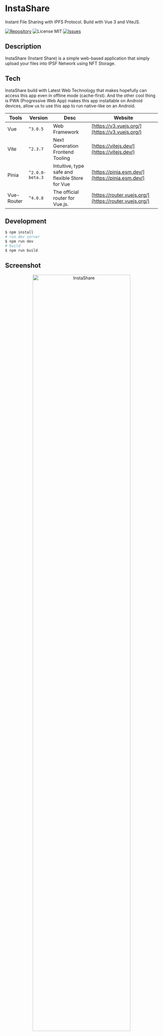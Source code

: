 # InstaShare
Instant File Sharing with IPFS Protocol. Build with Vue 3 and ViteJS.

[![Repository](https://img.shields.io/badge/github-insta--share-green?logo=github&style=flat)](https://github.com/nyancodeid/insta-share)
![License MIT](https://img.shields.io/github/license/nyancodeid/insta-share)
[![Issues](https://img.shields.io/github/issues/nyancodeid/insta-share)](https://github.com/nyancodeid/insta-share/issues)

## Description
InstaShare (Instant Share) is a simple web-based application that simply upload your files into IPSF Network using NFT Storage.

## Tech
InstaShare build with Latest Web Technology that makes hopefully can access this app even in offline mode (cache-first). And the other cool thing is PWA (Progressive Web App) makes this app installable on Android devices, allow us to use this app to run native-like on an Android.

| Tools       | Version         | Desc                                                                                    | Website                                                                                    |
| ----------- | --------------- | --------------------------------------------------------------------------------------- | ------------------------------------------------------------------------------------------ |
| Vue         | `^3.0.5`        | Web Framework                                                                           | [https://v3.vuejs.org/](https://v3.vuejs.org/)                                             |
| Vite        | `^2.3.7`        | Next Generation Frontend Tooling                                                        | [https://vitejs.dev/](https://vitejs.dev/)                                                 |
| Pinia       | `^2.0.0-beta.3` | Intuitive, type safe and flexible Store for Vue                                         | [https://pinia.esm.dev/](https://pinia.esm.dev/)                                           |
| Vue-Router  | `^4.0.8`        | The official router for Vue.js.                                                         | [https://router.vuejs.org/](https://router.vuejs.org/)                                     |

## Development
```bash
$ npm install
# run dev server
$ npm run dev
# build 
$ npm run build
```

## Screenshot

<p align="center">
    <img alt="InstaShare" src="https://cloudflare-ipfs.com/ipfs/bafkreiafgyhsgn6j4wfpqxzxmy24kd2mmbkxqrgija25sv7z5ij7t5sige" style="width: 80%" />
</p>